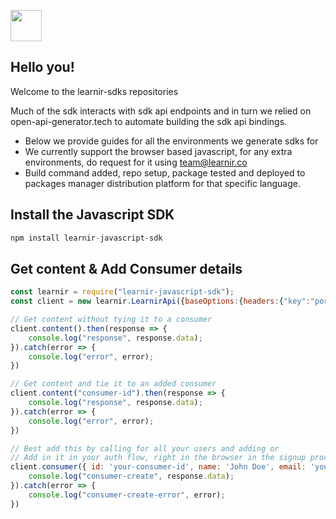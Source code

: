 
[<img src="https://learnir.co/logo.svg" width="50"/>](https://learnir.co/logo.svg)

## Hello you!
Welcome to the learnir-sdks repositories

Much of the sdk interacts with sdk api endpoints and in turn we relied on open-api-generator.tech to
automate building the sdk api bindings.
- Below we provide guides for all the environments we generate sdks for
- We currently support the browser based javascript, for any extra environments, do request for it using team@learnir.co
- Build command added, repo setup, package tested and deployed to packages manager distribution platform for that specific language.



## Install the Javascript SDK
```javascript
npm install learnir-javascript-sdk
```

## Get content & Add Consumer details
````javascript
const learnir = require("learnir-javascript-sdk");
const client = new learnir.LearnirApi({baseOptions:{headers:{"key":"port-access-key-from-console-dashboard"}}});

// Get content without tying it to a consumer
client.content().then(response => {
    console.log("response", response.data);
}).catch(error => {
    console.log("error", error);
})

// Get content and tie it to an added consumer 
client.content("consumer-id").then(response => {
    console.log("response", response.data);
}).catch(error => {
    console.log("error", error);
})

// Best add this by calling for all your users and adding or
// Add in it in your auth flow, right in the browser in the signup process
client.consumer({ id: 'your-consumer-id', name: 'John Doe', email: 'your-consumer@email.com' }).then(response => {
    console.log("consumer-create", response.data);
}).catch(error => {
    console.log("consumer-create-error", error);
})
`````